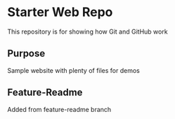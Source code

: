 # Starter Web Repo

This repository is for showing how Git and GitHub work

## Purpose

Sample website with plenty of files for demos

## Feature-Readme

Added from feature-readme branch